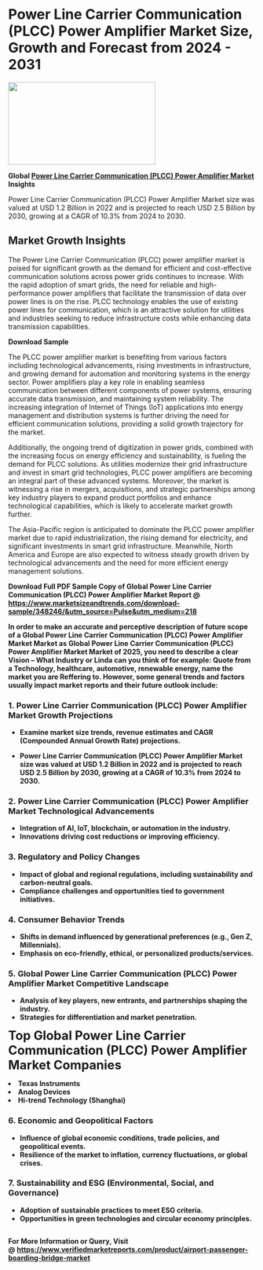 <H1>Power Line Carrier Communication (PLCC) Power Amplifier Market Size, Growth and Forecast from 2024 - 2031</H1><img class="aligncenter size-medium wp-image-584254" src="https://thirdeyenews.in/wp-content/uploads/2024/09/Global-Market-Research-300x168.jpeg" alt="" width="300" height="168" /><p><strong>Global&nbsp;<a href="https://www.marketsizeandtrends.com/download-sample/348246/&amp;utm_source=Pulse&amp;utm_medium=218">Power Line Carrier Communication (PLCC) Power Amplifier Market</a> Insights</strong></p><p>Power Line Carrier Communication (PLCC) Power Amplifier Market size was valued at USD 1.2 Billion in 2022 and is projected to reach USD 2.5 Billion by 2030, growing at a CAGR of 10.3% from 2024 to 2030.</p><p><h2>Market Growth Insights</h2> <p>The Power Line Carrier Communication (PLCC) power amplifier market is poised for significant growth as the demand for efficient and cost-effective communication solutions across power grids continues to increase. With the rapid adoption of smart grids, the need for reliable and high-performance power amplifiers that facilitate the transmission of data over power lines is on the rise. PLCC technology enables the use of existing power lines for communication, which is an attractive solution for utilities and industries seeking to reduce infrastructure costs while enhancing data transmission capabilities.</p> <p><strong>Download Sample</strong></p> <p>The PLCC power amplifier market is benefiting from various factors including technological advancements, rising investments in infrastructure, and growing demand for automation and monitoring systems in the energy sector. Power amplifiers play a key role in enabling seamless communication between different components of power systems, ensuring accurate data transmission, and maintaining system reliability. The increasing integration of Internet of Things (IoT) applications into energy management and distribution systems is further driving the need for efficient communication solutions, providing a solid growth trajectory for the market.</p> <p>Additionally, the ongoing trend of digitization in power grids, combined with the increasing focus on energy efficiency and sustainability, is fueling the demand for PLCC solutions. As utilities modernize their grid infrastructure and invest in smart grid technologies, PLCC power amplifiers are becoming an integral part of these advanced systems. Moreover, the market is witnessing a rise in mergers, acquisitions, and strategic partnerships among key industry players to expand product portfolios and enhance technological capabilities, which is likely to accelerate market growth further.</p> <p>The Asia-Pacific region is anticipated to dominate the PLCC power amplifier market due to rapid industrialization, the rising demand for electricity, and significant investments in smart grid infrastructure. Meanwhile, North America and Europe are also expected to witness steady growth driven by technological advancements and the need for more efficient energy management solutions.</p> <p><strong></p><p><span class=""><strong>Download Full PDF Sample Copy of Global Power Line Carrier Communication (PLCC) Power Amplifier Market Report</strong> @ <a href="https://www.marketsizeandtrends.com/download-sample/348246/&amp;utm_source=Pulse&amp;utm_medium=218" target="_blank">https://www.marketsizeandtrends.com/download-sample/348246/&amp;utm_source=Pulse&amp;utm_medium=218</a></span></p><p>In order to make an accurate and perceptive description of future scope of a Global&nbsp;Power Line Carrier Communication (PLCC) Power Amplifier Market Market as Global&nbsp;Power Line Carrier Communication (PLCC) Power Amplifier Market Market of 2025, you need to describe a clear Vision &ndash; What Industry or Linda can you think of for example: Quote from a Technology, healthcare, automotive, renewable energy, name the market you are Reffering to. However, some general trends and factors usually impact market reports and their future outlook include:</p><h3>1.&nbsp;<strong>Power Line Carrier Communication (PLCC) Power Amplifier Market Growth Projections</strong></h3><ul><li>Examine market size trends, revenue estimates and CAGR (Compounded Annual Growth Rate) projections.</li><li><p>Power Line Carrier Communication (PLCC) Power Amplifier Market size was valued at USD 1.2 Billion in 2022 and is projected to reach USD 2.5 Billion by 2030, growing at a CAGR of 10.3% from 2024 to 2030.</p></li></ul><h3>2.&nbsp;<strong>Power Line Carrier Communication (PLCC) Power Amplifier Market Technological Advancements</strong></h3><ul><li>Integration of AI, IoT, blockchain, or automation in the industry.</li><li>Innovations driving cost reductions or improving efficiency.</li></ul><h3>3.&nbsp;<strong>Regulatory and Policy Changes</strong></h3><ul><li>Impact of global and regional regulations, including sustainability and carbon-neutral goals.</li><li>Compliance challenges and opportunities tied to government initiatives.</li></ul><h3>4.&nbsp;<strong>Consumer Behavior Trends</strong></h3><ul><li>Shifts in demand influenced by generational preferences (e.g., Gen Z, Millennials).</li><li>Emphasis on eco-friendly, ethical, or personalized products/services.</li></ul><h3>5.&nbsp;<strong>Global Power Line Carrier Communication (PLCC) Power Amplifier Market Competitive Landscape</strong></h3><ul><li>Analysis of key players, new entrants, and partnerships shaping the industry.</li><li>Strategies for differentiation and market penetration.</li></ul><p data-pm-slice="1 1 []"><span style="color: inherit; font-family: inherit; font-size: 25px;">Top Global Power Line Carrier Communication (PLCC) Power Amplifier Market Companies</span></p><div class="" data-test-id=""><p><li>Texas Instruments</li><li> Analog Devices</li><li> Hi-trend Technology (Shanghai)</li></p></div><h3>6.&nbsp;<strong>Economic and Geopolitical Factors</strong></h3><ul><li>Influence of global economic conditions, trade policies, and geopolitical events.</li><li>Resilience of the market to inflation, currency fluctuations, or global crises.</li></ul><h3>7.&nbsp;<strong>Sustainability and ESG (Environmental, Social, and Governance)</strong></h3><ul><li>Adoption of sustainable practices to meet ESG criteria.</li><li>Opportunities in green technologies and circular economy principles.</li></ul><h2><strong style="font-size: 14px;">For More Information or Query, Visit @&nbsp;</strong><a style="background-color: #ffffff; font-size: 14px;" href="https://www.marketsizeandtrends.com/report/power-line-carrier-communication-plcc-power-amplifier-market/" target="_blank">https://www.verifiedmarketreports.com/product/airport-passenger-boarding-bridge-market</a></h2>
